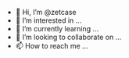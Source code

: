 - 👋 Hi, I’m @zetcase
- 👀 I’m interested in ...
- 🌱 I’m currently learning ...
- 💞️ I’m looking to collaborate on ...
- 📫 How to reach me ...

<!---
zetcase/zetcase is a ✨ special ✨ repository because its `README.md` (this file) appears on your GitHub profile.
You can click the Preview link to take a look at your changes.
--->
